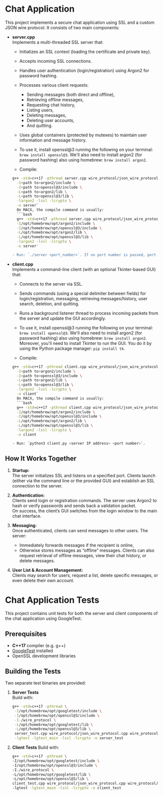 # Chat Application

This project implements a secure chat application using SSL and a custom JSON wire protocol. It consists of two main components:

- **server.cpp**  
  Implements a multi-threaded SSL server that:
  - Initializes an SSL context (loading the certificate and private key).
  - Accepts incoming SSL connections.
  - Handles user authentication (login/registration) using Argon2 for password hashing.
  - Processes various client requests:
    - Sending messages (both direct and offline),
    - Retrieving offline messages,
    - Requesting chat history,
    - Listing users,
    - Deleting messages,
    - Deleting user accounts,
    - And quitting.
  - Uses global containers (protected by mutexes) to maintain user information and message history.

  - To use it, install openssl@3 running the following on your terminal: `brew install openssl@3`. We'll also need to install argon2 (for password hashing) also using homebrew: `brew install argon2`.
  - Compile: 
  ```bash
  g++ -std=c++17 -pthread server.cpp wire_protocol/json_wire_protocol.cpp wire_protocol/packet.cpp user_auth/user_auth.cpp \
    -I<path to>argon2/include \
    -I<path to>openssl@3/include \
    -L<path to>argon2/lib \
    -L<path to>openssl@3/lib \
    -largon2 -lssl -lcrypto \
    -o server`
    On MACX, the compile command is usually: 
    ```bash
    g++ -std=c++17 -pthread server.cpp wire_protocol/json_wire_protocol.cpp wire_protocol/packet.cpp user_auth/user_auth.cpp \
    -I/opt/homebrew/opt/argon2/include \
    -I/opt/homebrew/opt/openssl@3/include \
    -L/opt/homebrew/opt/argon2/lib \
    -L/opt/homebrew/opt/openssl@3/lib \
    -largon2 -lssl -lcrypto \
    -o server'

  - Run: `./server <port_number>`. If no port number is passed, port 54000 is used by default.  

- **client.cpp**  
  Implements a command-line client (with an optional Tkinter-based GUI) that:
  - Connects to the server via SSL.
  - Sends commands (using a special delimiter between fields) for login/registration, messaging, retrieving messages/history, user search, deletion, and quitting.
  - Runs a background listener thread to process incoming packets from the server and update the GUI accordingly.

  - To use it, install openssl@3 running the following on your terminal: `brew install openssl@3`. We'll also need to install argon2 (for password hashing) also using homebrew: `brew install argon2`. Moreover, you'll need to install Tkinter to run the GUI. You do it by using the Python package manager: `pip install tk`. 
  - Compile: 
  ```bash
  g++ -std=c++17 -pthread client.cpp wire_protocol/json_wire_protocol.cpp wire_protocol/packet.cpp \
    -I<path to>argon2/include \
    -I<path to>openssl@3/include \
    -L<path to>argon2/lib \
    -L<path to>openssl@3/lib \
    -largon2 -lssl -lcrypto \
    -o client` 
    On MACX, the compile command is usually: 
    ```bash
    g++ -std=c++17 -pthread client.cpp wire_protocol/json_wire_protocol.cpp wire_protocol/packet.cpp \
    -I/opt/homebrew/opt/argon2/include \
    -I/opt/homebrew/opt/openssl@3/include \
    -L/opt/homebrew/opt/argon2/lib \
    -L/opt/homebrew/opt/openssl@3/lib \
    -largon2 -lssl -lcrypto \
    -o client

  - Run: `python3 client.py <server IP address> <port number>`.  

## How It Works Together

1. **Startup:**  
   The server initializes SSL and listens on a specified port. Clients launch (either via the command line or the provided GUI) and establish an SSL connection to the server.

2. **Authentication:**  
   Clients send login or registration commands. The server uses Argon2 to hash or verify passwords and sends back a validation packet.  
   On success, the client’s GUI switches from the login window to the main chat interface.

3. **Messaging:**  
   Once authenticated, clients can send messages to other users. The server:
   - Immediately forwards messages if the recipient is online,
   - Otherwise stores messages as “offline” messages.
   Clients can also request retrieval of offline messages, view their chat history, or delete messages.

4. **User List & Account Management:**  
   Clients may search for users, request a list, delete specific messages, or even delete their own account.

# Chat Application Tests

This project contains unit tests for both the server and client components of the chat application using GoogleTest.

## Prerequisites

- **C++17** compiler (e.g. g++)
- [GoogleTest](https://github.com/google/googletest) installed
- OpenSSL development libraries

## Building the Tests

Two separate test binaries are provided:

1. **Server Tests**  
   Build with:
   ```bash
   g++ -std=c++17 -pthread \
    -I/opt/homebrew/opt/googletest/include \
    -I/opt/homebrew/opt/openssl@3/include \
    -I./wire_protocol \
    -L/opt/homebrew/opt/googletest/lib \
    -L/opt/homebrew/opt/openssl@3/lib \
    server_test.cpp wire_protocol/json_wire_protocol.cpp wire_protocol/packet.cpp \
    -lgtest -lgtest_main -lssl -lcrypto -o server_test

2. **Client Tests** 
    Build with: 
    ```bash 
    g++ -std=c++17 -pthread \
    -I/opt/homebrew/opt/googletest/include \
    -I/opt/homebrew/opt/openssl@3/include \
    -I./wire_protocol \
    -L/opt/homebrew/opt/googletest/lib \
    -L/opt/homebrew/opt/openssl@3/lib \
    client_test.cpp wire_protocol/json_wire_protocol.cpp wire_protocol/packet.cpp \
    -lgtest -lgtest_main -lssl -lcrypto -o client_test

